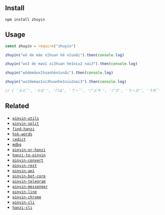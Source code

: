 ## Install

```shell
npm install zhuyin
```

## Usage

```js
const zhuyin = require("zhuyin")

zhuyin("wǒ de māo xǐhuan hē níunǎi").then(console.log)

zhuyin("wo3 de mao1 xi3huan he1niu2 nai3").then(console.log)

zhuyin("wǒdemāoxǐhuanhēníunǎi").then(console.log)

zhuyin("wo3demao1xi3huanhe1niu2nai3").then(console.log)

// [ 'ㄨㄛˇ', 'ㄉㄜ˙', 'ㄇㄠ', 'ㄒㄧˇ', 'ㄏㄨㄢ˙', 'ㄏㄜ', 'ㄋㄧㄡˊ', 'ㄋㄞˇ' ]
```

## Related

- [`pinyin-utils`](https://github.com/pepebecker/pinyin-utils)
- [`pinyin-split`](https://github.com/pepebecker/pinyin-split)
- [`find-hanzi`](https://github.com/pepebecker/find-hanzi)
- [`hsk-words`](https://github.com/pepebecker/hsk-words)
- [`cedict`](https://github.com/pepebecker/cedict)
- [`mdbg`](https://github.com/pepebecker/mdbg)
- [`pinyin-or-hanzi`](https://github.com/pepebecker/pinyin-or-hanzi)
- [`hanzi-to-pinyin`](https://github.com/pepebecker/hanzi-to-pinyin)
- [`pinyin-convert`](https://github.com/pepebecker/pinyin-convert)
- [`pinyin-rest`](https://github.com/pepebecker/pinyin-rest)
- [`pinyin-api`](https://github.com/pepebecker/pinyin-api)
- [`pinyin-bot-core`](https://github.com/pepebecker/pinyin-bot-core)
- [`pinyin-telegram`](https://github.com/pepebecker/pinyin-telegram)
- [`pinyin-messenger`](https://github.com/pepebecker/pinyin-messenger)
- [`pinyin-line`](https://github.com/pepebecker/pinyin-line)
- [`pinyin-chrome`](https://github.com/pepebecker/pinyin-chrome)
- [`pinyin-cli`](https://github.com/pepebecker/pinyin-cli)
- [`hanzi-cli`](https://github.com/pepebecker/hanzi-cli)
